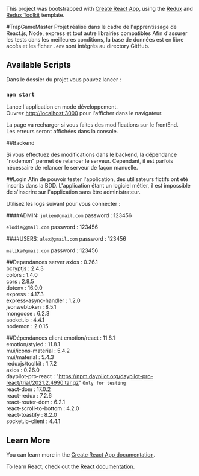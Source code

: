 This project was bootstrapped with [Create React App](https://github.com/facebook/create-react-app), using the [Redux](https://redux.js.org/) and [Redux Toolkit](https://redux-toolkit.js.org/) template.

#TrapGameMaster
Projet réalisé dans le cadre de l'apprentissage de React.js, Node, express et tout autre librairies compatibles
Afin d'assurer les tests dans les meilleures conditions, la base de données est en libre accès et les ficher `.env` sont intégrés au directory
GitHub.

## Available Scripts

Dans le dossier du projet vous pouvez lancer :

### `npm start`

Lance l'application en mode développement.<br />
Ouvrez [http://localhost:3000](http://localhost:3000) pour l'afficher dans le navigateur.

La page va recharger si vous faites des modifications sur le frontEnd.<br />
Les erreurs seront affichées dans la console.


##Backend

Si vous effectuez des modifications dans le backend, la dépendance "nodemon" permet de relancer le serveur.
Cependant, il est parfois nécessaire de relancer le serveur de façon manuelle.


##Login
Afin de pouvoir tester l'application, des utilisateurs fictifs ont été inscrits dans la BDD. L'application étant un logiciel
métier, il est impossible de s'inscrire sur l'application sans être administrateur.

Utilisez les logs suivant pour vous connecter :

####ADMIN:
`julien@gmail.com` 
password : 123456

`elodie@gmail.com`
password : 123456

####USERS:
`alex@gmail.com`
password : 123456

`malika@gmail.com`
password : 123456

##Dependances server
axios : 0.26.1</br>
bcryptjs : 2.4.3</br>
colors : 1.4.0</br>
cors : 2.8.5</br>
dotenv : 16.0.0</br>
express : 4.17.3</br>
express-async-handler : 1.2.0</br>
jsonwebtoken : 8.5.1</br>
mongoose : 6.2.3</br>
socket.io : 4.4.1 </br>
nodemon : 2.0.15

##Dépendances client
emotion/react : 11.8.1 </br>
emotion/styled : 11.8.1</br>
mui/icons-material : 5.4.2</br>
mui/material : 5.4.3</br>
reduxjs/toolkit : 1.7.2</br>
axios : 0.26.0</br>
daypilot-pro-react : "https://npm.daypilot.org/daypilot-pro-react/trial/2021.2.4990.tar.gz" `Only for testing` </br>
react-dom : 17.0.2</br>
react-redux : 7.2.6</br>
react-router-dom : 6.2.1</br>
react-scroll-to-bottom : 4.2.0</br>
react-toastify : 8.2.0</br>
socket.io-client : 4.4.1

## Learn More

You can learn more in the [Create React App documentation](https://facebook.github.io/create-react-app/docs/getting-started).

To learn React, check out the [React documentation](https://reactjs.org/).
